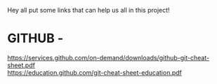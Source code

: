 Hey all put some links that can help us all in this project! 

# GITHUB - 
https://services.github.com/on-demand/downloads/github-git-cheat-sheet.pdf <br />
https://education.github.com/git-cheat-sheet-education.pdf 

